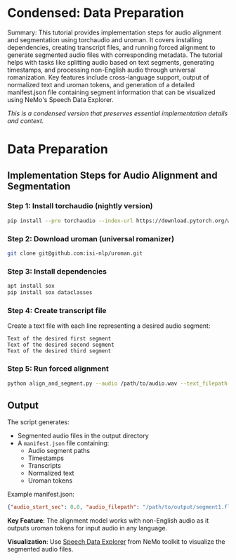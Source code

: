 # Condensed: Data Preparation

Summary: This tutorial provides implementation steps for audio alignment and segmentation using torchaudio and uroman. It covers installing dependencies, creating transcript files, and running forced alignment to generate segmented audio files with corresponding metadata. The tutorial helps with tasks like splitting audio based on text segments, generating timestamps, and processing non-English audio through universal romanization. Key features include cross-language support, output of normalized text and uroman tokens, and generation of a detailed manifest.json file containing segment information that can be visualized using NeMo's Speech Data Explorer.

*This is a condensed version that preserves essential implementation details and context.*

# Data Preparation

## Implementation Steps for Audio Alignment and Segmentation

### Step 1: Install torchaudio (nightly version)
```bash
pip install --pre torchaudio --index-url https://download.pytorch.org/whl/nightly/cu118
```

### Step 2: Download uroman (universal romanizer)
```bash
git clone git@github.com:isi-nlp/uroman.git
```

### Step 3: Install dependencies
```bash
apt install sox 
pip install sox dataclasses
```

### Step 4: Create transcript file
Create a text file with each line representing a desired audio segment:
```
Text of the desired first segment
Text of the desired second segment
Text of the desired third segment
```

### Step 5: Run forced alignment
```bash
python align_and_segment.py --audio /path/to/audio.wav --text_filepath /path/to/textfile --lang <iso> --outdir /path/to/output --uroman /path/to/uroman/bin
```

## Output
The script generates:
- Segmented audio files in the output directory
- A `manifest.json` file containing:
  - Audio segment paths
  - Timestamps
  - Transcripts
  - Normalized text
  - Uroman tokens

Example manifest.json:
```json
{"audio_start_sec": 0.0, "audio_filepath": "/path/to/output/segment1.flac", "duration": 6.8, "text": "she wondered afterwards how she could have spoken with that hard serenity how she could have", "normalized_text": "she wondered afterwards how she could have spoken with that hard serenity how she could have", "uroman_tokens": "s h e w o n d e r e d a f t e r w a r d s h o w s h e c o u l d h a v e s p o k e n w i t h t h a t h a r d s e r e n i t y h o w s h e c o u l d h a v e"}
```

**Key Feature**: The alignment model works with non-English audio as it outputs uroman tokens for input audio in any language.

**Visualization**: Use [Speech Data Explorer](https://github.com/NVIDIA/NeMo/tree/main/tools/speech_data_explorer) from NeMo toolkit to visualize the segmented audio files.